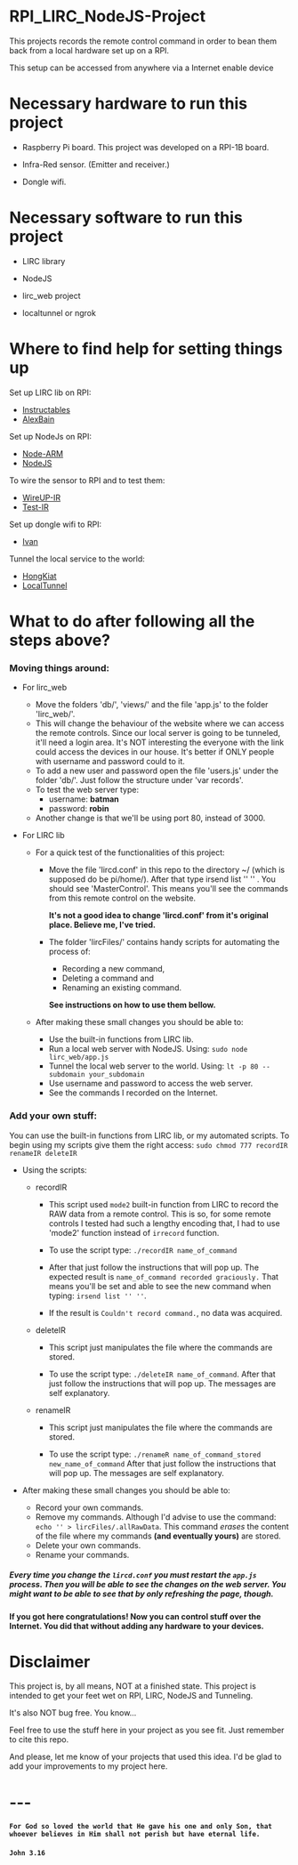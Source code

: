 # RPI_LIRC_NodeJS-Project
This projects records the remote control command in order to bean them back from a local hardware set up on a RPI.

This setup can be accessed from anywhere via a Internet enable device

# Necessary hardware to run this project
  * Raspberry Pi board. This project was developed on a RPI-1B board.

  * Infra-Red sensor. (Emitter and receiver.)

  * Dongle wifi.

# Necessary software to run this project
  * LIRC library

  * NodeJS

  * lirc_web project

  * localtunnel or ngrok

# Where to find help for setting things up
Set up LIRC lib on RPI:
  * [Instructables](http://www.instructables.com/id/How-To-Useemulate-remotes-with-Arduino-and-Raspber/?ALLSTEPS)
  * [AlexBain](http://alexba.in/blog/2013/01/06/setting-up-lirc-on-the-raspberrypi/)

Set up NodeJs on RPI:
  * [Node-ARM](http://node-arm.herokuapp.com/)
  * [NodeJS](http://weworkweplay.com/play/raspberry-pi-nodejs/)

To wire the sensor to RPI and to test them:
  * [WireUP-IR](https://learn.adafruit.com/ir-sensor/testing-an-ir-sensor)
  * [Test-IR](http://randomtutor.blogspot.com.br/2013/01/web-based-ir-remote-on-raspberry-pi.html)

Set up dongle wifi to RPI:
  * [Ivan](http://ivanx.com/raspberrypi/raspberrypi_wifi.html)

Tunnel the local service to the world:
  * [HongKiat](http://www.hongkiat.com/blog/accessible-local-web-server/)
  * [LocalTunnel](https://github.com/localtunnel/localtunnel)

# What to do after following all the steps above?
### Moving things around:
  * For lirc_web
    * Move the folders 'db/', 'views/' and the file 'app.js' to the folder 'lirc_web/'.
    * This will change the behaviour of the website where we can access the remote controls. Since our local server is going to be tunneled, it'll need a login area. It's NOT interesting the everyone with the link could access the devices in our house. It's better if ONLY people with username and password could to it.
    * To add a new user and password open the file 'users.js' under the folder 'db/'. Just follow the structure under 'var records'.
    * To test the web server type:
      * username: **batman**
      * password: **robin**
    * Another change is that we'll be using port 80, instead of 3000.

  * For LIRC lib
    * For a quick test of the functionalities of this project:
      * Move the file 'lircd.conf' in this repo to the directory ~/ (which is supposed do be pi/home/).
      After that type irsend list '' '' . You should see 'MasterControl'. This means you'll see the commands from this remote control on the website.

        **It's not a good idea to change 'lircd.conf' from it's original place. Believe me, I've tried.**

      * The folder 'lircFiles/' contains handy scripts for automating the process of:
          - Recording a new command,
          - Deleting a command and
          - Renaming an existing command.

          **See instructions on how to use them bellow.**

    * After making these small changes you should be able to:
      - Use the built-in functions from LIRC lib.
      - Run a local web server with NodeJS. Using:
        `sudo node lirc_web/app.js`
      - Tunnel the local web server to the world. Using:
        `lt -p 80 --subdomain your_subdomain`
      - Use username and password to access the web server.
      - See the commands I recorded on the Internet.

### Add your own stuff:
You can use the built-in functions from LIRC lib, or my automated scripts. To begin using my scripts give them the right access: `sudo chmod 777 recordIR renameIR deleteIR`

  * Using the scripts:
    * recordIR

      * This script used `mode2` built-in function from LIRC to record the RAW data from a remote control. This is so, for some remote controls I tested had such a lengthy encoding that, I had to use 'mode2' function instead of `irrecord` function.

      * To use the script type: `./recordIR name_of_command`
      * After that just follow the instructions that will pop up. The expected result is `name_of_command recorded graciously.` That means you'll be set and able to see the new command when typing: `irsend list '' ''`.
      * If the result is `Couldn't record command.`, no data was acquired.

    * deleteIR
      * This script just manipulates the file where the commands are stored.

      * To use the script type: `./deleteIR name_of_command`. After that just follow the instructions that will pop up. The messages are self explanatory.

    * renameIR
      * This script just manipulates the file where the commands are stored.

      * To use the script type: `./renameR name_of_command_stored new_name_of_command` After that just follow the instructions that will pop up. The messages are self explanatory.

  * After making these small changes you should be able to:
    - Record your own commands.
    - Remove my commands. Although I'd advise to use the command: `echo '' > lircFiles/.allRawData`. This command *erases* the content of the file where my commands **(and eventually yours)** are stored.
    - Delete your own commands.
    - Rename your commands.

##### Every time you change the `lircd.conf` you must restart the `app.js` process. Then you will be able to see the changes on the web server. You might want to be able to see that by only refreshing the page, though.

#### If you got here congratulations! Now you can control stuff over the Internet. You did that without adding any hardware to your devices.

# Disclaimer
  This project is, by all means, NOT at a finished state. This project is intended to get your feet wet on RPI, LIRC, NodeJS and Tunneling.

  It's also NOT bug free. You know...

  Feel free to use the stuff here in your project as you see fit. Just remember to cite this repo.

  And please, let me know of your projects that used this idea. I'd be glad to add your improvements to my project here.

# ---
#### `For God so loved the world that He gave his one and only Son, that whoever believes in Him shall not perish but have eternal life.`
#### `John 3.16`
